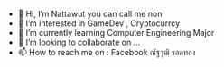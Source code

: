 - 👋 Hi, I’m Nattawut you can call me non
- 👀 I’m interested in GameDev , Cryptocurrcy
- 🌱 I’m currently learning Computer Engineering Major
- 💞️ I’m looking to collaborate on ...
- 📫 How to reach me on : Facebook ณัฐวุฒิ รอดทอง

<!---
non-nattawut/non-nattawut is a ✨ special ✨ repository because its `README.md` (this file) appears on your GitHub profile.
You can click the Preview link to take a look at your changes.
--->
